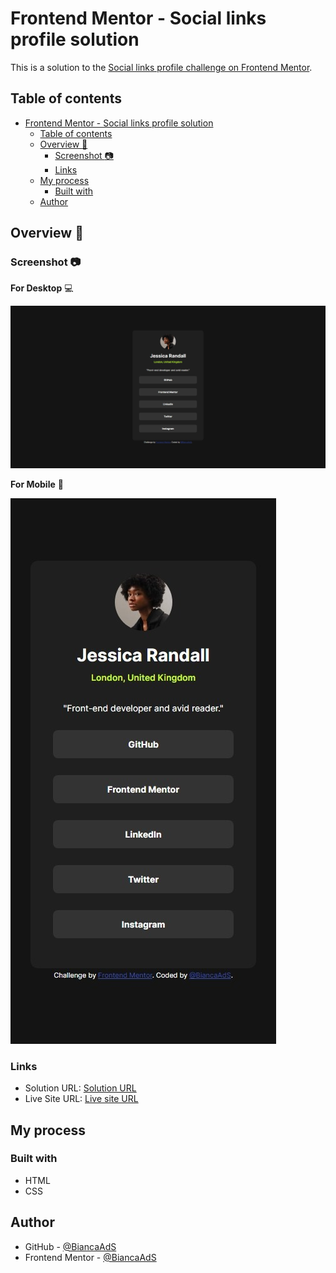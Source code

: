 # Frontend Mentor - Social links profile solution

This is a solution to the [Social links profile challenge on Frontend Mentor](https://www.frontendmentor.io/challenges/social-links-profile-UG32l9m6dQ/hub).

## Table of contents

- [Frontend Mentor - Social links profile solution](#frontend-mentor---social-links-profile-solution)
  - [Table of contents](#table-of-contents)
  - [Overview :rocket:](#overview-rocket)
    - [Screenshot :camera:](#screenshot-camera)
    - [Links](#links)
  - [My process](#my-process)
    - [Built with](#built-with)
  - [Author](#author)

## Overview :rocket:

### Screenshot :camera:

**For Desktop** :computer:

![Screenshot - Desktop](./assets/images/Captura_tela_desktop.jpeg)

**For Mobile** :iphone:

![Screenshot - Mobile](./assets/images/Captura_tela_mobile.jpeg)

### Links

- Solution URL: [Solution URL](https://github.com/BiancaAdS/social-links-profile)
- Live Site URL: [Live site URL](https://social-links-profile-silk.vercel.app/)

## My process

### Built with

- HTML
- CSS

## Author

- GitHub - [@BiancaAdS](https://github.com/BiancaAdS)
- Frontend Mentor - [@BiancaAdS](https://www.frontendmentor.io/profile/BiancaAdS)
